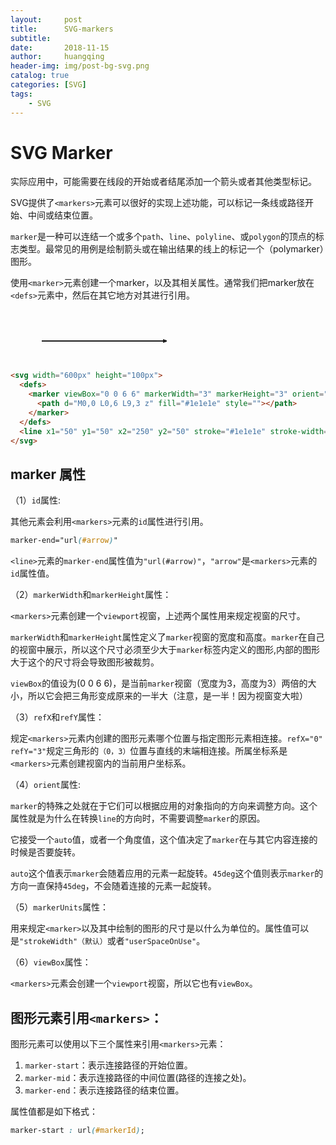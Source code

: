 ```yaml
---
layout:     post
title:      SVG-markers
subtitle:   
date:       2018-11-15
author:     huangqing
header-img: img/post-bg-svg.png
catalog: true
categories: [SVG]
tags:
    - SVG
---
```


#  SVG Marker

实际应用中，可能需要在线段的开始或者结尾添加一个箭头或者其他类型标记。

SVG提供了`<markers>`元素可以很好的实现上述功能，可以标记一条线或路径开始、中间或结束位置。

`marker`是一种可以连结一个或多个`path`、`line`、`polyline`、或`polygon`的顶点的标志类型。最常见的用例是绘制箭头或在输出结果的线上的标记一个（polymarker）图形。

使用`<marker>`元素创建一个marker，以及其相关属性。通常我们把marker放在`<defs>`元素中，然后在其它地方对其进行引用。


<svg width="600px" height="100px"> 
  <defs> 
    <marker viewBox="0 0 6 6" markerWidth="3" markerHeight="3" orient="auto" refX="6" refY="3" id="arrow">
      <path d="M0,0 L0,6 L9,3 z" fill="#1e1e1e" style=""></path>
    </marker>
  </defs> 
  <line x1="50" y1="50" x2="250" y2="50" stroke="#1e1e1e" stroke-width="2" marker-end="url(#arrow)" />
</svg>

```html
<svg width="600px" height="100px"> 
  <defs> 
    <marker viewBox="0 0 6 6" markerWidth="3" markerHeight="3" orient="auto" refX="6" refY="3" id="arrow">
      <path d="M0,0 L0,6 L9,3 z" fill="#1e1e1e" style=""></path>
    </marker>
  </defs> 
  <line x1="50" y1="50" x2="250" y2="50" stroke="#1e1e1e" stroke-width="2" marker-end="url(#arrow)" />
</svg>
```

## marker 属性

（1）`id`属性:

其他元素会利用`<markers>`元素的`id`属性进行引用。

```css
marker-end="url(#arrow)"
```

`<line>`元素的`marker-end`属性值为`"url(#arrow)"`，`"arrow"`是`<markers>`元素的`id`属性值。

（2）`markerWidth`和`markerHeight`属性：

`<markers>`元素创建一个`viewport`视窗，上述两个属性用来规定视窗的尺寸。

`markerWidth`和`markerHeight`属性定义了`marker`视窗的宽度和高度。`marker`在自己的视窗中展示，所以这个尺寸必须至少大于`marker`标签内定义的图形,内部的图形大于这个的尺寸将会导致图形被裁剪。

`viewBox`的值设为(0 0 6 6)，是当前`marker`视窗（宽度为3，高度为3）两倍的大小，所以它会把三角形变成原来的一半大（注意，是一半！因为视窗变大啦）

（3）`refX`和`refY`属性：

规定`<markers>`元素内创建的图形元素哪个位置与指定图形元素相连接。`refX="0"` `refY="3"`规定三角形的`（0，3）`位置与直线的末端相连接。所属坐标系是`<markers>`元素创建视窗内的当前用户坐标系。

（4）`orient`属性:

`marker`的特殊之处就在于它们可以根据应用的对象指向的方向来调整方向。这个属性就是为什么在转换`line`的方向时，不需要调整`marker`的原因。

它接受一个`auto`值，或者一个角度值，这个值决定了`marker`在与其它内容连接的时候是否要旋转。

`auto`这个值表示`marker`会随着应用的元素一起旋转。`45deg`这个值则表示`marker`的方向一直保持`45deg`，不会随着连接的元素一起旋转。


（5）`markerUnits`属性：

用来规定`<marker>`以及其中绘制的图形的尺寸是以什么为单位的。属性值可以是`"strokeWidth"（默认）`或者`"userSpaceOnUse"`。

（6）`viewBox`属性：

`<markers>`元素会创建一个`viewport`视窗，所以它也有`viewBox`。

## 图形元素引用`<markers>`：

图形元素可以使用以下三个属性来引用`<markers>`元素：

1. `marker-start`：表示连接路径的开始位置。
2. `marker-mid`：表示连接路径的中间位置(路径的连接之处)。
3. `marker-end`：表示连接路径的结束位置。

属性值都是如下格式：

```css
marker-start : url(#markerId);
```



